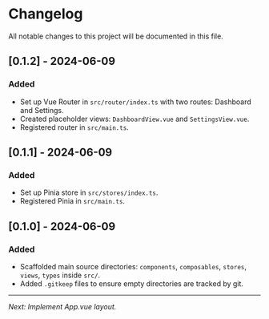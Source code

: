 # Changelog

All notable changes to this project will be documented in this file.

## [0.1.2] - 2024-06-09
### Added
- Set up Vue Router in `src/router/index.ts` with two routes: Dashboard and Settings.
- Created placeholder views: `DashboardView.vue` and `SettingsView.vue`.
- Registered router in `src/main.ts`.

## [0.1.1] - 2024-06-09
### Added
- Set up Pinia store in `src/stores/index.ts`.
- Registered Pinia in `src/main.ts`.

## [0.1.0] - 2024-06-09
### Added
- Scaffolded main source directories: `components`, `composables`, `stores`, `views`, `types` inside `src/`.
- Added `.gitkeep` files to ensure empty directories are tracked by git.

---

_Next: Implement App.vue layout._ 